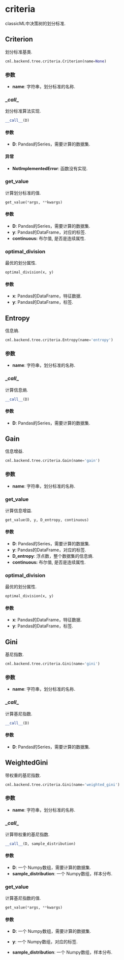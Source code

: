# criteria

classicML中决策树的划分标准.

## Criterion

划分标准基类.

```python
cml.backend.tree.criteria.Criterion(name=None)
```

### 参数

* <b>name</b>: 字符串，划分标准的名称.

### \__call__

划分标准算法实现.

```python
__call__(D)
```

#### 参数

* <b>D</b>: Pandas的Series，需要计算的数据集.

#### 异常

* <b>NotImplementedError</b>: 函数没有实现.

### get_value

计算划分标准的值.

```python
get_value(*args, **kwargs)
```

#### 参数

- <b>D</b>: Pandas的Series，需要计算的数据集.
- <b>y</b>: Pandas的DataFrame，对应的标签.
- <b>continuous:</b> 布尔值, 是否是连续属性.

### optimal_division

最优的划分属性.

```python
optimal_division(x, y)
```

#### 参数

* <b>x</b>: Pandas的DataFrame，特征数据.
* <b>y</b>: Pandas的DataFrame，标签.

## Entropy

信息熵.

```python
cml.backend.tree.criteria.Entropy(name='entropy')
```

### 参数

* <b>name</b>: 字符串，划分标准的名称.

### \__call__

计算信息熵.

```python
__call__(D)
```

#### 参数

* <b>D</b>: Pandas的Series，需要计算的数据集.

## Gain

信息增益.

```python
cml.backend.tree.criteria.Gain(name='gain')
```

### 参数

* <b>name</b>: 字符串，划分标准的名称.

### get_value

计算信息增益.

```python
get_value(D, y, D_entropy, continuous)
```

#### 参数

- <b>D</b>: Pandas的Series，需要计算的数据集.
- <b>y</b>: Pandas的DataFrame，对应的标签.
- <b>D_entropy</b>: 浮点数，整个数据集的信息熵.
- <b>continuous:</b> 布尔值, 是否是连续属性.

### optimal_division

最优的划分属性.

```python
optimal_division(x, y)
```

#### 参数

* <b>x</b>: Pandas的DataFrame，特征数据.
* <b>y</b>: Pandas的DataFrame，标签.

## Gini

基尼指数.

```python
cml.backend.tree.criteria.Gini(name='gini')
```

### 参数

* <b>name</b>: 字符串，划分标准的名称.

### \__call__

计算基尼指数.

```python
__call__(D)
```

#### 参数

* <b>D</b>: Pandas的Series，需要计算的数据集.

## WeightedGini

带权重的基尼指数.

```python
cml.backend.tree.criteria.Gini(name='weighted_gini')
```

### 参数

* <b>name</b>: 字符串，划分标准的名称.

### \__call__

计算带权重的基尼指数.

```python
__call__(D, sample_distribution)
```

#### 参数

* <b>D</b>: 一个 Numpy数组，需要计算的数据集.
* <b>sample_distribution</b>: 一个 Numpy数组，样本分布.

### get_value

计算基尼指数的值.

```python
get_value(*args, **kwargs)
```

#### 参数

- <b>D</b>: 一个 Numpy数组，需要计算的数据集.

- <b>y</b>: 一个 Numpy数组，对应的标签.

- <b>sample_distribution</b>: 一个 Numpy数组，样本分布.

  